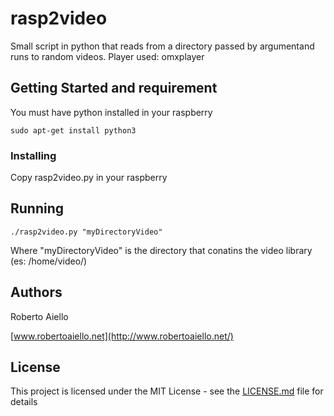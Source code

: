 # rasp2video
Small script in python that reads from a directory passed by argumentand runs to random videos.
Player used: omxplayer

## Getting Started and requirement

You must have python installed in your raspberry

```
sudo apt-get install python3
```
### Installing

Copy rasp2video.py in your raspberry

## Running

```
./rasp2video.py "myDirectoryVideo"
```
Where "myDirectoryVideo" is the directory that conatins the video library (es: /home/video/)

## Authors

Roberto Aiello

[www.robertoaiello.net](http://www.robertoaiello.net/)

## License

This project is licensed under the MIT License - see the [LICENSE.md](LICENSE.md) file for details



